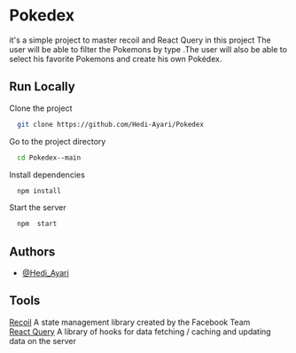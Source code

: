 
# Pokedex

it's a simple project to master recoil and React Query in this project 
The user will be able to filter the Pokemons by type .The user will also be able to select his favorite Pokemons and create his own Pokédex.


## Run Locally

Clone the project

```bash
  git clone https://github.com/Hedi-Ayari/Pokedex
```

Go to the project directory

```bash
  cd Pokedex--main
```

Install dependencies

```bash
  npm install
```

Start the server

```bash
  npm  start
```


## Authors

- [@Hedi_Ayari](https://github.com/Hedi-Ayari)


## Tools

[Recoil](https://react-query.tanstack.com/) A state management library created by the Facebook Team   
[React Query](https://recoiljs.org/docs/introduction/getting-started) A library of hooks for data fetching / caching and updating data on the server


